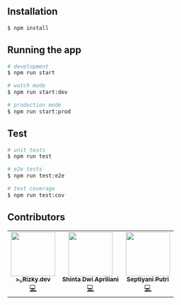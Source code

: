 ## Installation

```bash
$ npm install
```

## Running the app

```bash
# development
$ npm run start

# watch mode
$ npm run start:dev

# production mode
$ npm run start:prod
```

## Test

```bash
# unit tests
$ npm run test

# e2e tests
$ npm run test:e2e

# test coverage
$ npm run test:cov
```

## Contributors

<table>
  <tr>
    <td align="center"><a href="https://www.rizkytegar.com/"><img src="https://avatars.githubusercontent.com/u/55475891?v=4" width="100px;" alt=""/><br /><sub><b>>_Rizky.dev</b></sub></a><br /><a href="https://github.com/rizkytear" title="Developer">💻</a></td>
         <td align="center"><a href="https://github.com/yolashinta"><img src="https://avatars.githubusercontent.com/u/91445296?v=4" width="100px;" alt=""/><br /><sub><b>Shinta Dwi Apriliani</b></sub></a><br /><a href="https://github.com/yolashinta" title="Developer">💻</a></td>
         <td align="center"><a href="https://github.com/septiyp"><img src="https://avatars.githubusercontent.com/u/80307398?v=4" width="100px;" alt=""/><br /><sub><b>Septiyani Putri</b></sub></a><br /><a href="https://github.com/septiyp" title="Developer">💻</a></td>
     
  </tr>
</table>
